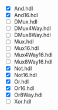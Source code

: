 - [x] And.hdl
- [x] And16.hdl
- [ ] DMux.hdl
- [ ] DMux4Way.hdl
- [ ] DMux8Way.hdl
- [ ] Mux.hdl
- [ ] Mux16.hdl
- [ ] Mux4Way16.hdl
- [ ] Mux8Way16.hdl
- [x] Not.hdl
- [x] Not16.hdl
- [x] Or.hdl
- [x] Or16.hdl
- [x] Or8Way.hdl
- [ ] Xor.hdl

